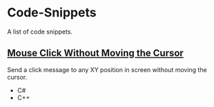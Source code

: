 # Code-Snippets
A list of code snippets.

## [Mouse Click Without Moving the Cursor](MouseClickWithoutMovingCursor/)
Send a click message to any XY position in screen without moving the cursor.
* C#
* C++
